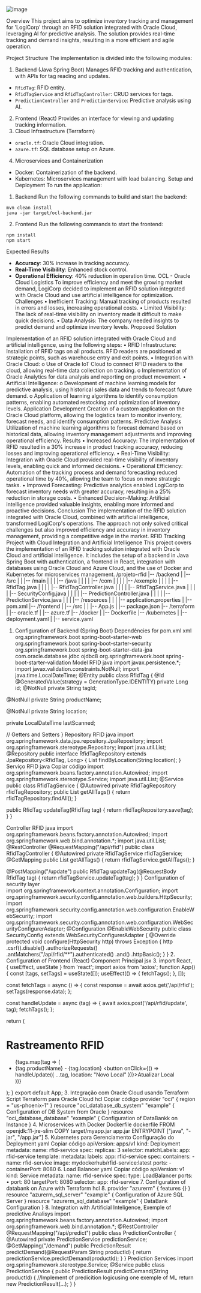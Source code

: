 ![image](https://github.com/user-attachments/assets/3d333150-0833-4fb9-986d-9d4e316d58f1)

Overview
This project aims to optimize inventory tracking and management for 'LogiCorp' through an RFID solution integrated with Oracle Cloud, leveraging AI for predictive analysis. The solution provides real-time tracking and demand insights, resulting in a more efficient and agile operation.


Project Structure
The implementation is divided into the following modules:

1. Backend (Java Spring Boot)
Manages RFID tracking and authentication, with APIs for tag reading and updates.
- `RfidTag`: RFID entity.
- `RfidTagService` and `RfidTagController`: CRUD services for tags.
- `PredictionController` and `PredictionService`: Predictive analysis using AI.
2. Frontend (React)
Provides an interface for viewing and updating tracking information.
3. Cloud Infrastructure (Terraform)
- `oracle.tf`: Oracle Cloud integration.
- `azure.tf`: SQL database setup on Azure.
4. Microservices and Containerization
- Docker: Containerization of the backend.
- Kubernetes: Microservices management with load balancing.
Setup and Deployment
To run the application:
1. Backend
Run the following commands to build and start the backend:
```
mvn clean install
java -jar target/ocl-backend.jar
```

2. Frontend
Run the following commands to start the frontend:
```
npm install
npm start
```

Expected Results
- **Accuracy**: 30% increase in tracking accuracy.
- **Real-Time Visibility**: Enhanced stock control.
- **Operational Efficiency**: 40% reduction in operation time.
OCL - Oracle Cloud Logistics
To improve efficiency and meet the growing market demand, LogiCorp decided to implement an RFID solution integrated with Oracle Cloud and use artificial intelligence for optimization.
Challenges
•	Inefficient Tracking: Manual tracking of products resulted in errors and losses, increasing operational costs.
•	Limited Visibility: The lack of real-time visibility on inventory made it difficult to make quick decisions.
•	Data Analysis: The company needed insights to predict demand and optimize inventory levels.
Proposed Solution

Implementation of an RFID solution integrated with Oracle Cloud and artificial intelligence, using the following steps:
•	RFID Infrastructure: Installation of RFID tags on all products. RFID readers are positioned at strategic points, such as warehouse entry and exit points.
•	Integration with Oracle Cloud:
o	Use of Oracle IoT Cloud to connect RFID readers to the cloud, allowing real-time data collection on tracking.
o	Implementation of Oracle Analytics for data analysis and reporting on product movement.
•	Artificial Intelligence:
o	Development of machine learning models for predictive analysis, using historical sales data and trends to forecast future demand.
o	Application of learning algorithms to identify consumption patterns, enabling automated restocking and optimization of inventory levels.
Application Development
Creation of a custom application on the Oracle Cloud platform, allowing the logistics team to monitor inventory, forecast needs, and identify consumption patterns.
Predictive Analysis
Utilization of machine learning algorithms to forecast demand based on historical data, allowing inventory management adjustments and improving operational efficiency.
Results
•	Increased Accuracy: The implementation of RFID resulted in a 30% increase in product tracking accuracy, reducing losses and improving operational efficiency.
•	Real-Time Visibility: Integration with Oracle Cloud provided real-time visibility of inventory levels, enabling quick and informed decisions.
•	Operational Efficiency: Automation of the tracking process and demand forecasting reduced operational time by 40%, allowing the team to focus on more strategic tasks.
•	Improved Forecasting: Predictive analytics enabled LogiCorp to forecast inventory needs with greater accuracy, resulting in a 25% reduction in storage costs.
•	Enhanced Decision-Making: Artificial intelligence provided valuable insights, enabling more informed and proactive decisions.
Conclusion
The implementation of the RFID solution integrated with Oracle Cloud, combined with artificial intelligence, transformed LogiCorp's operations. The approach not only solved critical challenges but also improved efficiency and accuracy in inventory management, providing a competitive edge in the market.
RFID Tracking Project with Cloud Integration and Artificial Intelligence
This project covers the implementation of an RFID tracking solution integrated with Oracle Cloud and artificial intelligence. It includes the setup of a backend in Java Spring Boot with authentication, a frontend in React, integration with databases using Oracle Cloud and Azure Cloud, and the use of Docker and Kubernetes for microservices management.
/projeto-rfid |-- /backend | |-- /src | | |-- /main | | | |-- /java | | | | |-- /com | | | | |-- /exemplo | | | | |-- RfidTag.java | | | | |-- RfidTagController.java | | | | |-- RfidTagService.java | | | | |-- SecurityConfig.java | | | | |-- PredictionController.java | | | | |-- PredictionService.java | | | |-- /resources | | | |-- application.properties | |-- pom.xml |-- /frontend | |-- /src | | |-- App.js | |-- package.json |-- /terraform | |-- oracle.tf | |-- azure.tf |-- /docker | |-- Dockerfile |-- /kubernetes | |-- deployment.yaml | |-- service.yaml
1.	Configuration of Backend (Spring Boot) Dependêncies for pom.xml xml 
org.springframework.boot spring-boot-starter-web org.springframework.boot spring-boot-starter-security org.springframework.boot spring-boot-starter-data-jpa com.oracle.database.jdbc ojdbc8 org.springframework.boot spring-boot-starter-validation Model RFID java 
 import javax.persistence.*; import javax.validation.constraints.NotNull; import java.time.LocalDateTime;
@Entity public class RfidTag { @Id @GeneratedValue(strategy = GenerationType.IDENTITY) private Long id;
@NotNull
private String tagId;

@NotNull
private String productName;

@NotNull
private String location;

private LocalDateTime lastScanned;

// Getters and Setters
} Repository RFID java 
 import org.springframework.data.jpa.repository.JpaRepository; import org.springframework.stereotype.Repository;
import java.util.List;
@Repository public interface RfidTagRepository extends JpaRepository<RfidTag, Long> { List findByLocation(String location); } Serviço RFID java Copiar código import org.springframework.beans.factory.annotation.Autowired; import org.springframework.stereotype.Service;
import java.util.List;
@Service public class RfidTagService { @Autowired private RfidTagRepository rfidTagRepository;
public List<RfidTag> getAllTags() {
    return rfidTagRepository.findAll();
}

public RfidTag updateTag(RfidTag tag) {
    return rfidTagRepository.save(tag);
}
} 

Controller RFID java 
import org.springframework.beans.factory.annotation.Autowired; import org.springframework.web.bind.annotation.*;
import java.util.List;
@RestController @RequestMapping("/api/rfid") public class RfidTagController { @Autowired private RfidTagService rfidTagService;
@GetMapping
public List<RfidTag> getAllTags() {
    return rfidTagService.getAllTags();
}

@PostMapping("/update")
public RfidTag updateTag(@RequestBody RfidTag tag) {
    return rfidTagService.updateTag(tag);
}
} Configuration of  security layer  
 import org.springframework.context.annotation.Configuration; import org.springframework.security.config.annotation.web.builders.HttpSecurity; import org.springframework.security.config.annotation.web.configuration.EnableWebSecurity; import org.springframework.security.config.annotation.web.configuration.WebSecurityConfigurerAdapter;
@Configuration @EnableWebSecurity public class SecurityConfig extends WebSecurityConfigurerAdapter { @Override protected void configure(HttpSecurity http) throws Exception { http .csrf().disable() .authorizeRequests() .antMatchers("/api/rfid/**").authenticated() .and() .httpBasic(); } }
2.	Configuration of Frontend (React) Component Principal jsx 
3.	 import React, { useEffect, useState } from 'react'; import axios from 'axios';
function App() { const [tags, setTags] = useState([]);
useEffect(() => {
    fetchTags();
}, []);

const fetchTags = async () => {
    const response = await axios.get('/api/rfid');
    setTags(response.data);
};

const handleUpdate = async (tag) => {
    await axios.post('/api/rfid/update', tag);
    fetchTags();
};

return (
    <div>
        <h1>Rastreamento RFID</h1>
        <ul>
            {tags.map(tag => (
                <li key={tag.id}>
                    {tag.productName} - {tag.location}
                    <button onClick={() => handleUpdate({ ...tag, location: "Novo Local" })}>Atualizar Local</button>
                </li>
            ))}
        </ul>
    </div>
);
}
export default App;
3.	Integração com Oracle Cloud usando Terraform Script Terraform para Oracle Cloud hcl Copiar código provider "oci" { region = "us-phoenix-1" }
resource "oci_database_db_system" "example" {
Configuration of  DB System from Oracle
}
resource "oci_database_database" "example" {
Configuration of DataBankk  on Instance 
} 
4. Microservices with Docker Dockerfile dockerfile 
FROM openjdk:11-jre-slim COPY target/myapp.jar app.jar ENTRYPOINT ["java", "-jar", "/app.jar"] 5. Kubernetes para Gerenciamento Configuração do Deployment yaml Copiar código apiVersion: apps/v1 kind: Deployment metadata: name: rfid-service spec: replicas: 3 selector: matchLabels: app: rfid-service template: metadata: labels: app: rfid-service spec: containers: - name: rfid-service image: mydockerhub/rfid-service:latest ports: - containerPort: 8080 6. Load Balancer yaml Copiar código apiVersion: v1 kind: Service metadata: name: rfid-service spec: type: LoadBalancer ports:
•	port: 80 targetPort: 8080 selector: app: rfid-service
7.	Configuration of databank on  Azure with Terraform hcl 
8.	 provider "azurerm" { features {} }
resource "azurerm_sql_server" "example" {
Configuration of  Azure SQL Server
}
resource "azurerm_sql_database" "example" {
DataBank Configuration
}
 8. Integration with Artificial Inteligence,  Exemple of  predictive Analisys
 import org.springframework.beans.factory.annotation.Autowired;
 import org.springframework.web.bind.annotation.*;
@RestController @RequestMapping("/api/predict") public class PredictionController { @Autowired private PredictionService predictionService;
@GetMapping("/demand")
public PredictionResult predictDemand(@RequestParam String productId) {
    return predictionService.predictDemand(productId);
}
} Prediction Services
  import org.springframework.stereotype.Service;
@Service public class PredictionService { public PredictionResult predictDemand(String productId) { //Implement of predicition logicusing one exemple of  ML return new PredictionResult(...); } }



